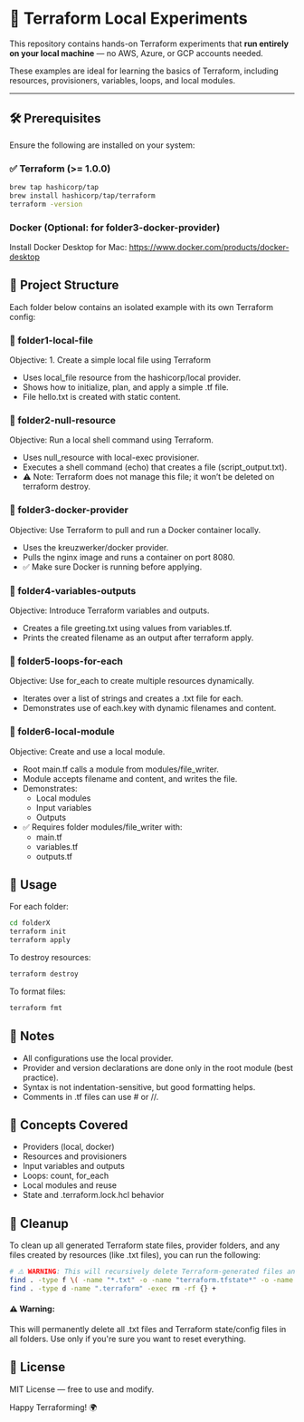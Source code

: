 # 🌱 Terraform Local Experiments

This repository contains hands-on Terraform experiments that **run entirely on your local machine** — no AWS, Azure, or GCP accounts needed.

These examples are ideal for learning the basics of Terraform, including resources, provisioners, variables, loops, and local modules.

---

## 🛠 Prerequisites

Ensure the following are installed on your system:

### ✅ Terraform (>= 1.0.0)
```bash
brew tap hashicorp/tap
brew install hashicorp/tap/terraform
terraform -version
```

### Docker (Optional: for folder3-docker-provider)
Install Docker Desktop for Mac: https://www.docker.com/products/docker-desktop

## 📁 Project Structure
Each folder below contains an isolated example with its own Terraform config:

### 📂 folder1-local-file
Objective: 1. Create a simple local file using Terraform

- Uses local_file resource from the hashicorp/local provider.
- Shows how to initialize, plan, and apply a simple .tf file.
- File hello.txt is created with static content.

### 📂 folder2-null-resource
Objective: Run a local shell command using Terraform.

- Uses null_resource with local-exec provisioner.
- Executes a shell command (echo) that creates a file (script_output.txt).
- ⚠️ Note: Terraform does not manage this file; it won’t be deleted on terraform destroy.

### 📂 folder3-docker-provider
Objective: Use Terraform to pull and run a Docker container locally.

- Uses the kreuzwerker/docker provider.
- Pulls the nginx image and runs a container on port 8080.
- ✅ Make sure Docker is running before applying.

### 📂 folder4-variables-outputs
Objective: Introduce Terraform variables and outputs.

- Creates a file greeting.txt using values from variables.tf.
- Prints the created filename as an output after terraform apply.

### 📂 folder5-loops-for-each
Objective: Use for_each to create multiple resources dynamically.

- Iterates over a list of strings and creates a .txt file for each.
- Demonstrates use of each.key with dynamic filenames and content.

### 📂 folder6-local-module
Objective: Create and use a local module.

- Root main.tf calls a module from modules/file_writer.
- Module accepts filename and content, and writes the file.
- Demonstrates:
    - Local modules
    - Input variables
    - Outputs
- ✅ Requires folder modules/file_writer with:
    - main.tf
    - variables.tf
    - outputs.tf

## 🚀 Usage
For each folder:

```bash
cd folderX
terraform init
terraform apply
```

To destroy resources:

```bash
terraform destroy
```

To format files:

```bash
terraform fmt
```

## 💬 Notes
- All configurations use the local provider.
- Provider and version declarations are done only in the root module (best practice).
- Syntax is not indentation-sensitive, but good formatting helps.
- Comments in .tf files can use # or //.

## 🧠 Concepts Covered
- Providers (local, docker)
- Resources and provisioners
- Input variables and outputs
- Loops: count, for_each
- Local modules and reuse
- State and .terraform.lock.hcl behavior

## 🧼 Cleanup
To clean up all generated Terraform state files, provider folders, and any files created by resources (like .txt files), you can run the following:

```bash
# ⚠️ WARNING: This will recursively delete Terraform-generated files and folders.
find . -type f \( -name "*.txt" -o -name "terraform.tfstate*" -o -name ".terraform.lock.hcl" \) -delete
find . -type d -name ".terraform" -exec rm -rf {} +
```

#### ⚠️ Warning:
This will permanently delete all .txt files and Terraform state/config files in all folders. Use only if you're sure you want to reset everything.

## 📌 License
MIT License — free to use and modify.

Happy Terraforming! 🌍
